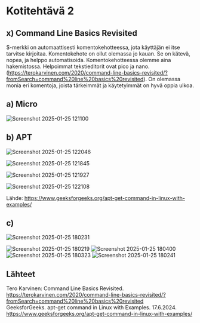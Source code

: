 # Kotitehtävä 2

## x) Command Line Basics Revisited 
$-merkki on automaattisesti komentokehotteessa, jota käyttäjän ei itse tarvitse kirjoitaa. Komentokehote on ollut olemassa jo kauan. Se on kätevä, nopea, ja helppo automatisoida. Komentokehotteessa olemme aina hakemistossa. Helpoimmat tekstieditorit ovat pico ja nano. (https://terokarvinen.com/2020/command-line-basics-revisited/?fromSearch=command%20line%20basics%20revisited). On olemassa monia eri komentoja, joista tärkeimmät ja käytetyimmät on hyvä oppia ulkoa. 

## a) Micro

![Screenshot 2025-01-25 121100](https://github.com/user-attachments/assets/81d39acc-5ec2-4dee-8071-40a5c53590d8)

## b) APT 

![Screenshot 2025-01-25 122046](https://github.com/user-attachments/assets/25e9efff-9492-4385-91fa-1badd2633abe)

![Screenshot 2025-01-25 121845](https://github.com/user-attachments/assets/f2173ee2-8562-488e-b888-98fba1917fe9)

![Screenshot 2025-01-25 121927](https://github.com/user-attachments/assets/875d4d9b-3d4b-464f-8754-539f4608b999)

![Screenshot 2025-01-25 122108](https://github.com/user-attachments/assets/fa8029ef-ff05-4a11-aa27-860c1fb30bc9)

Lähde: https://www.geeksforgeeks.org/apt-get-command-in-linux-with-examples/ 

## c) 


![Screenshot 2025-01-25 180231](https://github.com/user-attachments/assets/5b340162-8277-44e3-b239-6ee750b1eb1e)

![Screenshot 2025-01-25 180219](https://github.com/user-attachments/assets/ac258ad7-3899-44cd-84af-c685c05979b2)
![Screenshot 2025-01-25 180400](https://github.com/user-attachments/assets/c903b94c-7896-4832-8690-809583eae262)
![Screenshot 2025-01-25 180323](https://github.com/user-attachments/assets/d81b90ab-0169-4396-96d8-a9d0cabe5677)
![Screenshot 2025-01-25 180241](https://github.com/user-attachments/assets/34e4b473-c249-4f0a-b44e-016a5cbdc246)



## Lähteet 
Tero Karvinen: Command Line Basics Revisited. https://terokarvinen.com/2020/command-line-basics-revisited/?fromSearch=command%20line%20basics%20revisited  
GeeksforGeeks. apt-get command in Linux with Examples. 17.6.2024. https://www.geeksforgeeks.org/apt-get-command-in-linux-with-examples/
